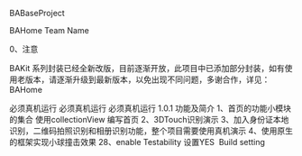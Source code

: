 BABaseProject

BAHome Team Name    

0、注意

BAKit 系列封装已经全新改版，目前逐渐开放，此项目中已添加部分封装，如有使用老版本，请逐渐升级到最新版本，以免出现不同问题，多谢合作，详见：BAHome

必须真机运行
必须真机运行
必须真机运行
1.0.1 功能及简介
1、首页的功能小模块的集合 使用collectionView 编写首页
2、3DTouch识别演示
3、加入身份证本地识别，二维码拍照识别和相册识别功能，整个项目需要使用真机演示
4、使用原生的框架实现小球撞击效果
28、enable Testability 设置YES  Build setting
